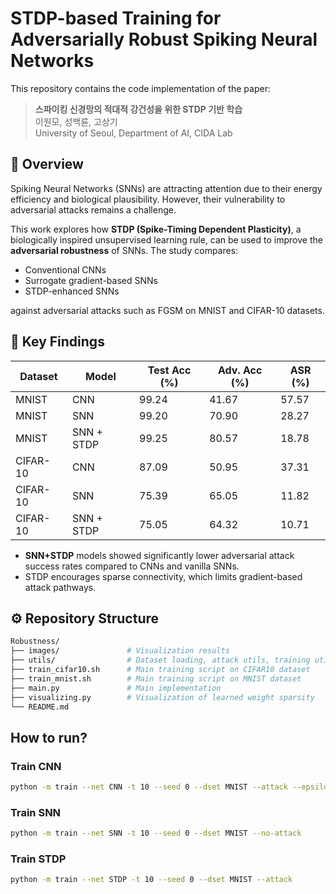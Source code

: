 # STDP-based Training for Adversarially Robust Spiking Neural Networks

This repository contains the code implementation of the paper:

> **스파이킹 신경망의 적대적 강건성을 위한 STDP 기반 학습**  
> 이원모, 성백륜, 고상기  
> University of Seoul, Department of AI, CIDA Lab

## 🧠 Overview

Spiking Neural Networks (SNNs) are attracting attention due to their energy efficiency and biological plausibility. However, their vulnerability to adversarial attacks remains a challenge.

This work explores how **STDP (Spike-Timing Dependent Plasticity)**, a biologically inspired unsupervised learning rule, can be used to improve the **adversarial robustness** of SNNs. The study compares:

- Conventional CNNs
- Surrogate gradient-based SNNs
- STDP-enhanced SNNs

against adversarial attacks such as FGSM on MNIST and CIFAR-10 datasets.

## 🧪 Key Findings

| Dataset  | Model       | Test Acc (%) | Adv. Acc (%) | ASR (%)   |
|----------|-------------|--------------|--------------|-----------|
| MNIST    | CNN         | 99.24        | 41.67        | 57.57     |
| MNIST    | SNN         | 99.20        | 70.90        | 28.27     |
| MNIST    | SNN + STDP  | 99.25        | 80.57        | 18.78     |
| CIFAR-10 | CNN         | 87.09        | 50.95        | 37.31     |
| CIFAR-10 | SNN         | 75.39        | 65.05        | 11.82     |
| CIFAR-10 | SNN + STDP  | 75.05        | 64.32        | 10.71     |

- **SNN+STDP** models showed significantly lower adversarial attack success rates compared to CNNs and vanilla SNNs.
- STDP encourages sparse connectivity, which limits gradient-based attack pathways.

## ⚙️ Repository Structure

```bash
Robustness/
├── images/               # Visualization results
├── utils/                # Dataset loading, attack utils, training utilities
├── train_cifar10.sh      # Main training script on CIFAR10 dataset
├── train_mnist.sh        # Main training script on MNIST dataset
├── main.py               # Main implementation
├── visualizing.py        # Visualization of learned weight sparsity
└── README.md
```



## How to run?

### Train CNN
```bash
python -m train --net CNN -t 10 --seed 0 --dset MNIST --attack --epsilon 0.1
```

### Train SNN
```bash
python -m train --net SNN -t 10 --seed 0 --dset MNIST --no-attack
```

### Train STDP
```bash
python -m train --net STDP -t 10 --seed 0 --dset MNIST --attack
```

